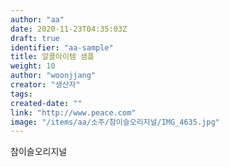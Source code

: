 ```yaml
---
author: "aa"
date: 2020-11-23T04:35:03Z
draft: true
identifier: "aa-sample"
title: 알콜아이템 샘플
weight: 10
author: "woonjjang"
creator: "생산자"
tags:
created-date: ""
link: "http://www.peace.com"
image: "/items/aa/소주/참이슬오리지널/IMG_4635.jpg"
---
```


참이슬오리지널